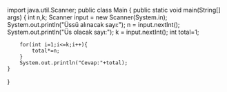import java.util.Scanner;
public class Main {
    public static void main(String[] args) {
     int n,k;
     Scanner input = new Scanner(System.in);
        System.out.println("Üssü alınacak sayı:");
        n = input.nextInt();
        System.out.println("Üs olacak sayı:");
        k = input.nextInt();
        int total=1;

        for(int i=1;i<=k;i++){
            total*=n;
        }
        System.out.println("Cevap:"+total);
    }
}

